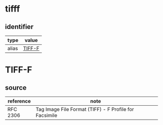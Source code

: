# tifff

## identifier
| type              | value
| ----------------- | -----
| alias             | [TIFF-F](#tiff-f)

# TIFF-F

## source
| reference | note
| --------- | ----
| RFC 2306  | Tag Image File Format (TIFF) - F Profile for Facsimile
